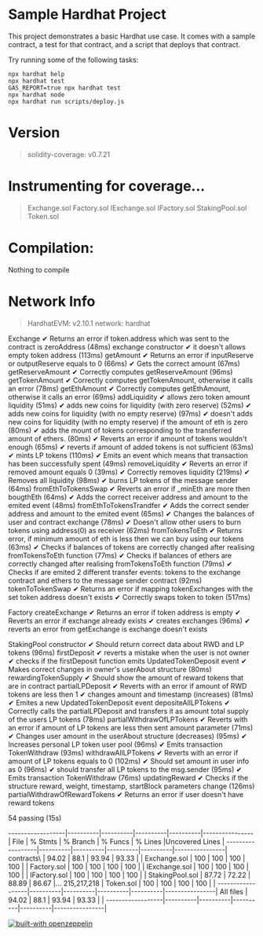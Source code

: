 # Sample Hardhat Project

This project demonstrates a basic Hardhat use case. It comes with a sample contract, a test for that contract, and a script that deploys that contract.

Try running some of the following tasks:

```shell
npx hardhat help
npx hardhat test
GAS_REPORT=true npx hardhat test
npx hardhat node
npx hardhat run scripts/deploy.js
```

Version
=======
> solidity-coverage: v0.7.21

Instrumenting for coverage...
=============================

> Exchange.sol
> Factory.sol
> IExchange.sol
> IFactory.sol
> StakingPool.sol
> Token.sol

Compilation:
============

Nothing to compile

Network Info
============
> HardhatEVM: v2.10.1
> network:    hardhat



  Exchange
    ✔ Returns an error if token.address which was sent to the contract is zeroAddress (48ms)
    exchange constructor
      ✔ it doesn't allows empty token address (113ms)
    getAmount
      ✔ Returns an error if inputReserve or outputReserve equals to 0 (66ms)
      ✔ Gets the correct amount (67ms)
    getReserveAmount
      ✔ Correctly computes getReserveAmount (96ms)
    getTokenAmount
      ✔ Correctly computes getTokenAmount, otherwise it calls an error (78ms)
    getEthAmount
      ✔ Correctly computes getEthAmount, otherwise it calls an error (69ms)
    addLiquidity
      ✔ allows zero token amount liquidity (51ms)
      ✔ adds new coins for liquidity (with zero reserve) (52ms)
      ✔ adds new coins for liquidity (with no empty reserve) (97ms)
      ✔ doesn't adds new coins for liquidity (with no empty reserve) if the amount of eth is zero (80ms)
      ✔ adds the mount of tokens corresponding to the transferred amount of ethers. (80ms)
      ✔ Reverts an error if amount of tokens wouldn't enough (65ms)
      ✔ reverts if amount of added tokens is not sufficient (63ms)
      ✔ mints LP tokens (110ms)
      ✔ Emits an event which means that transaction has been successfully spent (49ms)
    removeLiquidity
      ✔ Reverts an error if removed amount equals 0 (39ms)
      ✔ Correctly removes liquidity (219ms)
      ✔ Removes all liquidity (98ms)
      ✔ burns LP tokens of the message sender (64ms)
    fromEthToTokensSwap
      ✔ Reverts an error if _minEth are more then bougthEth (64ms)
      ✔ Adds the correct receiver address and amount to the emited event (48ms)
    fromEthToTokensTrandfer
      ✔ Adds the correct sender address and amount to the emited event (65ms)
      ✔ Changes the balances of user and contract exchange (78ms)
      ✔ Doesn't allow other users to burn tokens using address(0) as receiver (62ms)
    fromTokensToEth
      ✔ Returns error, if minimum amount of eth is less then we can buy using our tokens (63ms)
      ✔ Checks if balances of tokens are correctly changed after realising fromTokensToEth function (77ms)
      ✔ Checks if balances of ethers are correctly changed after realising fromTokensToEth function (79ms)
      ✔ Checks if are emited 2 different transfer events: tokens to the exchange contract and ethers to the message sender contract (92ms)
    tokenToTokenSwap
      ✔ Returns an error if mapping tokenExchanges with the set token address doesn't exists
      ✔ Correctly swaps token to token (517ms)

  Factory
    createExchange
      ✔ Returns an error if token address is empty
      ✔ Reverts an error if exchange already exists
      ✔ creates exchanges (96ms)
      ✔ reverts an error from getExchange is exchange doesn't exists

  StakingPool
    constructor
      ✔ Should return correct data about RWD and LP tokens (96ms)
    firstDeposit
      ✔ reverts a mistake when the user is not owner 
      ✔ checks if the firstDeposit function emits UpdatedTokenDeposit event
      ✔ Makes correct changes in owner's userAbout structure (80ms)
    rewardingTokenSupply
      ✔ Should show the amount of reward tokens that are in contract 
    partialLPDeposit
      ✔ Reverts with an error if amount of RWD tokens are less then 1
      ✔ changes amount and timestamp (increases) (81ms)
      ✔ Emites a new UpdatedTokenDeposit event
    depositeAllLPTokens
      ✔ Correctly calls the partialLPDeposit and transfers it as amount total supply of the users LP tokens  (78ms)
    partialWithdrawOfLPTokens
      ✔ Reverts with an error if amount of LP tokens are less then sent amount parameter (71ms)
      ✔ Changes user amount in the userAbout structure (decreases) (95ms)
      ✔ Increases personal LP token user pool (96ms)
      ✔ Emits transaction TokenWithdraw (93ms)
    withdrawAllLPTokens
      ✔ Reverts with an error if amount of LP tokens equals to 0 (102ms)
      ✔ Should set amount in user info as 0 (96ms)
      ✔ should transfer all LP tokens to the msg.sender (95ms)
      ✔ Emits transaction TokenWithdraw (76ms)
    updatingReward
      ✔ Checks if the structure reward, weight, timestamp, startBlock parameters change (126ms)
    partialWithdrawOfRewardTokens
      ✔ Returns an error if user doesn't have reward tokens


  54 passing (15s)

------------------|----------|----------|----------|----------|----------------|
File              |  % Stmts | % Branch |  % Funcs |  % Lines |Uncovered Lines |
------------------|----------|----------|----------|----------|----------------|
 contracts\       |    94.02 |     88.1 |    93.94 |    93.33 |                |
  Exchange.sol    |      100 |      100 |      100 |      100 |                |
  Factory.sol     |      100 |      100 |      100 |      100 |                |
  IExchange.sol   |      100 |      100 |      100 |      100 |                |
  IFactory.sol    |      100 |      100 |      100 |      100 |                |
  StakingPool.sol |    87.72 |    72.22 |    88.89 |    86.67 |... 215,217,218 |
  Token.sol       |      100 |      100 |      100 |      100 |                |
------------------|----------|----------|----------|----------|----------------|
All files         |    94.02 |     88.1 |    93.94 |    93.33 |                |
------------------|----------|----------|----------|----------|----------------|



[![built-with openzeppelin](https://img.shields.io/badge/built%20with-OpenZeppelin-3677FF)](https://docs.openzeppelin.com/)
